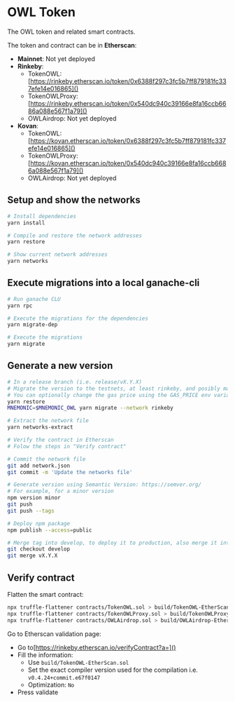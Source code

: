 # OWL Token
The OWL token and related smart contracts.

The token and contract can be in **Etherscan**:

* **Mainnet**: Not yet deployed
* **Rinkeby**:
  * TokenOWL: [https://rinkeby.etherscan.io/token/0x6388f297c3fc5b7ff879181fc337efe14e016865]()
  * TokenOWLProxy: [https://rinkeby.etherscan.io/token/0x540dc940c39166e8fa16ccb6686a088e567f1a79]()
  * OWLAirdrop: Not yet deployed
* **Kovan**:
  * TokenOWL: [https://kovan.etherscan.io/token/0x6388f297c3fc5b7ff879181fc337efe14e016865]()
  * TokenOWLProxy: [https://kovan.etherscan.io/token/0x540dc940c39166e8fa16ccb6686a088e567f1a79]()
  * OWLAirdrop: Not yet deployed
  

## Setup and show the networks
```bash
# Install dependencies
yarn install

# Compile and restore the network addresses
yarn restore

# Show current network addresses
yarn networks
```

## Execute migrations into a local ganache-cli
```bash
# Run ganache CLU
yarn rpc

# Execute the migrations for the dependencies
yarn migrate-dep

# Execute the migrations
yarn migrate
```

## Generate a new version
```bash
# In a release branch (i.e. release/vX.Y.X)
# Migrate the version to the testnets, at least rinkeby, and posibly mainnet
# You can optionally change the gas price using the GAS_PRICE env variable
yarn restore
MNEMONIC=$MNEMONIC_OWL yarn migrate --network rinkeby

# Extract the network file
yarn networks-extract

# Verify the contract in Etherscan
# Folow the steps in "Verify contract"

# Commit the network file
git add network.json
git commit -m 'Update the networks file'

# Generate version using Semantic Version: https://semver.org/
# For example, for a minor version
npm version minor
git push
git push --tags

# Deploy npm package
npm publish --access=public

# Merge tag into develop, to deploy it to production, also merge it into master
git checkout develop
git merge vX.Y.X
```

## Verify contract
Flatten the smart contract:
```bash
npx truffle-flattener contracts/TokenOWL.sol > build/TokenOWL-EtherScan.sol
npx truffle-flattener contracts/TokenOWLProxy.sol > build/TokenOWLProxy-EtherScan.sol
npx truffle-flattener contracts/OWLAirdrop.sol > build/OWLAirdrop-EtherScan.sol
```

Go to Etherscan validation page:
* Go to[https://rinkeby.etherscan.io/verifyContract?a=]()
* Fill the information:
  * Use `build/TokenOWL-EtherScan.sol`
  * Set the exact compiler version used for the compilation i.e. `v0.4.24+commit.e67f0147`
  * Optimization: `No`
* Press validate